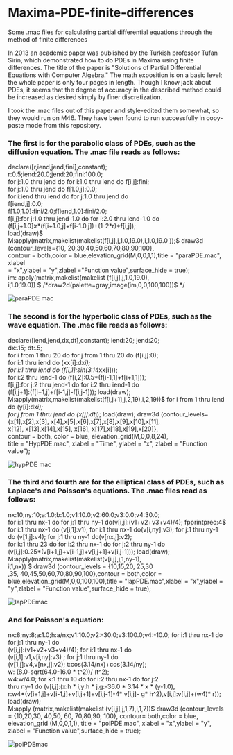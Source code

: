 # Maxima-PDE-finite-differences
Some .mac files for calculating partial differential equations through the method of finite differences  

In 2013 an academic paper was published by the Turkish professor Tufan Sirin, which demonstrated how to do PDEs in Maxima using finite differences. The title of the paper is "Solutions of Partial Differential Equations with Computer Algebra." The math exposition is on a basic level; the whole paper is only four pages in length. Though I know jack about PDEs, it seems that the degree of accuracy in the described method could be increased as desired simply by finer discretization. 

I took the .mac files out of this paper and style-edited them somewhat, so they would run on M46. They have been found to run successfully in copy-paste mode from this repository.  
  
    

### The first is for the parabolic class of PDEs, such as the diffusion equation. The .mac file reads as follows:  
  
declare([r,iend,jend,fini],constant);  
 r:0.5;iend:20.0;jend:20;fini:100.0;  
 for j:1.0 thru jend do for i:1.0 thru iend do f[i,j]:fini;  
 for j:1.0 thru jend do f[1.0,j]:0.0;  
 for i:iend thru iend do for j:1.0 thru jend do  
f[iend,j]:0.0;  
 f[1.0,1.0]:fini/2.0;f[iend,1.0]:fini/2.0;  
 f[i,j]:for j:1.0 thru jend-1.0 do for i:2.0 thru iend-1.0 do  
(f[i,j+1.0]:r*(f[i+1.0,j]+f[i-1.0,j])+(1-2*r)*f[i,j]);  
 load(draw)$  
M:apply(matrix,makelist(makelist(f[i,j],j,1.0,19.0),i,1.0,19.0 ));$
draw3d (contour_levels={10, 20,30,40,50,60,70,80,90,100},  
contour = both,color = blue,elevation_grid(M,0,0,1,1),title = 
    "paraPDE.mac", xlabel  
= "x",ylabel = "y",zlabel ="Function value",surface_hide = true);  
im: apply(matrix,makelist(makelist (f[i,j],j,1.0,19.0),  
i,1.0,19.0)) $ 
/*draw2d(palette=gray,image(im,0,0,100,100))$ */
  

![paraPDE mac](https://user-images.githubusercontent.com/29483443/187046975-fef2f58b-3b2e-4da6-b41b-e02b6dc3419d.svg)






### The second is for the hyperbolic class of PDEs, such as the wave equation. The .mac file reads as follows:  

 declare([iend,jend,dx,dt],constant); iend:20; jend:20;  
 dx:.15; dt:.5;  
 for i from 1 thru 20 do for j from 1 thru 20 do (f[i,j]:0);  
 for i:1 thru iend do (xx[i]:dx*i);  
 for i:1 thru iend do (f[i,1]:sin(3.14*xx[i]));  
 for i:2 thru iend-1 do (f[i,2]:0.5*(f[i-1,1]+f[i+1,1]));  
 f[i,j]:for j:2 thru jend-1 do for i:2 thru iend-1 do  
(f[i,j+1]:(f[i+1,j]+f[i-1,j]-f[i,j-1])); 
load(draw);
M:apply(matrix,makelist(makelist(f[i,j+1],j,2,19),i,2,19))$
 for i from 1 thru iend do (y[i]:dx*i);   
 for j from 1 thru jend do (x[j]:dt*j);
load(draw); draw3d (contour_levels=  
{x[1],x[2],x[3], x[4],x[5],x[6],x[7],x[8],x[9],x[10],x[11],  
x[12], x[13],x[14],x[15], x[16], x[17],x[18],x[19],x[20]},  
contour = both, color = blue, elevation_grid(M,0,0,8,24),  
title = "HypPDE.mac", xlabel = "Time", ylabel = "x", zlabel = "Function  value"); 



![hypPDE mac](https://user-images.githubusercontent.com/29483443/187046337-0094b575-94bd-4148-933b-4d6096b5e7aa.svg)

  

  
    
 ### The third and fourth are for the elliptical class of PDEs, such as Laplace's and Poisson's equations. The .mac files read as follows:  
   
     
 nx:10;ny:10;a:1.0;b:1.0;v1:10.0;v2:60.0;v3:0.0;v4:30.0;  
for i:1 thru nx-1 do for j:1 thru ny-1 
do(v[i,j]:(v1+v2+v3+v4)/4); 
fpprintprec:4$  
 for i:1 thru nx-1 do (v[i,1]:v1); 
for i:1 thru nx-1 
do(v[i,ny]:v3); for j:1 thru ny-1 do (v[1,j]:v4); 
for j:1 thru ny-1 do(v[nx,j]:v2);  
 for k:1 thru 23 do for i:2 thru nx-1 do for j:2 thru ny-1 do  
(v[i,j]:0.25*(v[i+1,j]+v[i-1,j]+v[i,j+1]+v[i,j-1])); 
 load(draw);  
M:apply(matrix,makelist(makelist(v[i,j],j,1,ny-1),  
i,1,nx)) $ 
draw3d (contour_levels = {10,15,20, 25,30  
,35, 40,45,50,60,70,80,90,100},contour = both,color =  
blue,elevation_grid(M,0,0,100,100),title = "lapPDE.mac",xlabel = "x",ylabel =  
"y",zlabel = "Function value",surface_hide = true); 
  
    
 ![lapPDEmac](https://user-images.githubusercontent.com/29483443/187046488-4c34fa0d-b03f-46ef-a8aa-0e351b4989e0.svg)
     
      
  
    
### And for Poisson's equation: 
  
    
      
      
   
   
 
nx:8;ny:8;a:1.0;h:a/nx;v1:10.0;v2:-30.0;v3:100.0;v4:-10.0; 
for i:1 thru nx-1 do for j:1 thru ny-1 do  
(v[i,j]:(v1+v2+v3+v4)/4);
for i:1 thru nx-1 do  
(v[i,1]:v1,v[i,ny]:v3) ; 
for j:1 thru ny-1 do  
(v[1,j]:v4,v[nx,j]:v2);
t:cos(3.14/nx)+cos(3.14/ny);  
 w: (8.0-sqrt(64.0-16.0 * t^2))/ (t^2);  
 w4:w/4.0; for k:1 thru 10 do for i:2 thru nx-1 do for j:2  
thru ny-1 do (v[i,j]:(x:h * i,y:h * j,g:-36.0 * 3.14 * x * (y-1.0),  
r:w4*(v[i+1,j]+v[i-1,j]+v[i,j+1]+v[i,j-1]-4* v[i,j]- 
g* h^2),v[i,j]:v[i,j]+(w4)* r));
load(draw);  
 M:apply (matrix,makelist(makelist (v[i,j],j,1,7),i,1,7))$
 draw3d (contour_levels = {10,20,30, 40,50, 60, 
70,80,90, 100}, contour= both,color = blue, elevation_grid 
(M,0,0,1,1), title = "poiPDE.mac", xlabel = "x",ylabel = "y",
zlabel = "Function value",surface_hide = true); 
  
    
      
      
![poiPDEmac](https://user-images.githubusercontent.com/29483443/187046619-1ca21454-094b-4cbb-ba82-5012399bfb60.svg)
   
     
 

  


